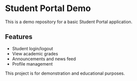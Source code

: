 # Student Portal Demo

This is a demo repository for a basic Student Portal application.

## Features
- Student login/logout
- View academic grades
- Announcements and news feed
- Profile management

This project is for demonstration and educational purposes.
